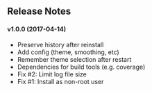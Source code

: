 Release Notes
-------------

#### v1.0.0 (2017-04-14)
- Preserve history after reinstall
- Add config (theme, smoothing, etc)
- Remember theme selection after restart
- Dependencies for build tools (e.g. coverage)
- Fix #2: Limit log file size
- Fix #1: Install as non-root user
